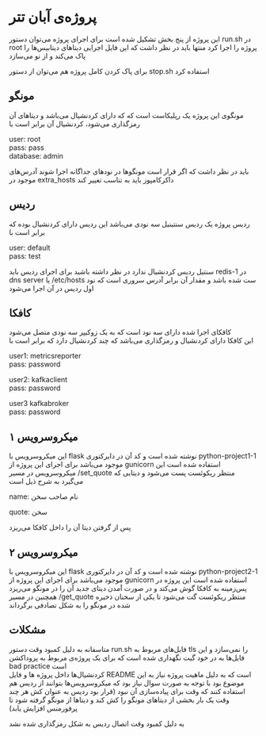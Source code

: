 # پروژه‌ی آبان تتر

این پروژه از پنج بخش تشکیل شده است
برای اجرای پروژه می‌توان دستور run.sh در root پروژه را اجرا کرد منتها باید در نظر داشت که این فایل اجرایی دیتاهای دیتابیس‌ها را پاک می‌کند و از نو می‌سازد

برای پاک کردن کامل پروژه هم می‌توان از دستور stop.sh استفاده کرد

## مونگو

مونگوی این پروژه یک رپلیکاست است که که دارای کردنشیال می‌باشد و دیتاهای آن رمزگذاری می‌شود، کردنشیال آن برابر است با

user: root  
pass: pass  
database: admin

باید در نظر داشت که اگر قرار است مونگوها در نودهای جداگانه اجرا شوند آدرس‌های موجود در extra_hosts داکرکامپوز باید به تناسب تغییر کند

## ردیس
ردیس پروژه یک ردیس سنتینیل سه نودی می‌باشد
این ردیس دارای کردنشیال بوده که برابر است با

user: default  
pass: test

سنتیل ردیس کردنشیال ندارد
در نظر داشته باشید برای اجرای ردیس باید redis-1 در dns server یا /etc/hosts ست شده باشد و مقدار آن برابر آدرس سروری است که نود اول ردیس در آن اجرا می‌شود

## کافکا
کافکای اجرا شده دارای سه نود است که به یک زوکیپر سه نودی متصل می‌شود  
این کافکا دارای کردنشیال و رمزگذاری می‌باشد که چند کردنشیال دارد که برابر است با

user1: metricsreporter  
pass: password  

user2: kafkaclient  
pass: password  

user3 kafkabroker  
pass: password  


## میکروسرویس ۱
این میکروسرویس با flask نوشته شده است و کد آن در دایرکتوری python-project1-1 موجود می‌باشد
برای اجرای این پروژه از gunicorn استفاده شده است
این میکروسرویس در مسیر /set_quote منتظر ریکوئست پست می‌شود و دیتایی که می‌گیرد به شرح ذیل است

name: نام صاحب سخن

quote: سخن

پس از گرفتن دیتا آن را داخل کافکا می‌ریزد

## میکروسرویس ۲
این میکروسرویس با flask نوشته شده است و کد آن در دایرکتوری python-project2-1 موجود می‌باشد
برای اجرای این پروژه از gunicorn استفاده شده است
این پروژه در پس‌زمینه به کافکا گوش می‌کتد و در صورت آمدن دیتای جدید آن را در مونگو می‌ریزد  
همچنین در مسیر /get_quote منتظر ریکوئست گت می‌شود تا یکی از سخنان ذخیره شده در مونگو را به شکل تصادفی برگرداند

## مشکلات
متاسفانه به دلیل کمبود وقت دستور run.sh فایل‌های مربوط به tls را نمی‌سازد و این فایل‌ها به در خود گیت نگهداری شده است که برای یک پروژه‌ی مربوط به پروداکشن bad practice است  
 کردنشیال‌ها داخل پروژه ها و فایل README است که به دلیل ماهیت پروژه نیاز به این موضوع بود
با توجه به صورت سوال نیاز بود که میکروسرویس‌ها بتوانند از ردیس هم استفاده کنند که وقت برای پیاده‌سازی آن نبود (قرار بود ردیس به عنوان کش هر چند وقت یک بار بخشی از دیتاهای مونگو را کش کند و دیتاها از مونگو گرفته شود تا پرفورمنس افزایش یابد)

به دلیل کمبود وقت اتصال ردیس به شکل رمزگذاری شده نشد
